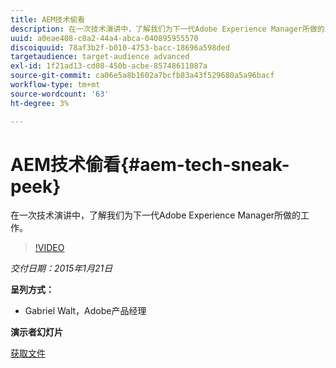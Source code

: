 ```yaml
---
title: AEM技术偷看
description: 在一次技术演讲中，了解我们为下一代Adobe Experience Manager所做的工作。
uuid: a0eae408-c0a2-44a4-abca-040895955570
discoiquuid: 78af3b2f-b010-4753-bacc-18696a598ded
targetaudience: target-audience advanced
exl-id: 1f21ad13-cd08-450b-acbe-85748611087a
source-git-commit: ca06e5a8b1602a7bcfb83a43f529680a5a96bacf
workflow-type: tm+mt
source-wordcount: '63'
ht-degree: 3%

---
```


# AEM技术偷看{#aem-tech-sneak-peek}

在一次技术演讲中，了解我们为下一代Adobe Experience Manager所做的工作。

>[!VIDEO](https://video.tv.adobe.com/v/19384/?quality=9)

*交付日期：2015年1月21日*

**呈列方式：**

* Gabriel Walt，Adobe产品经理

**演示者幻灯片**

[获取文件](assets/aem-technical-sneak-peek.pdf)
<!--
[Get back to the Overview](https://helpx.adobe.com/experience-manager/kt/eseminars/gems/aem-index.html)
-->
